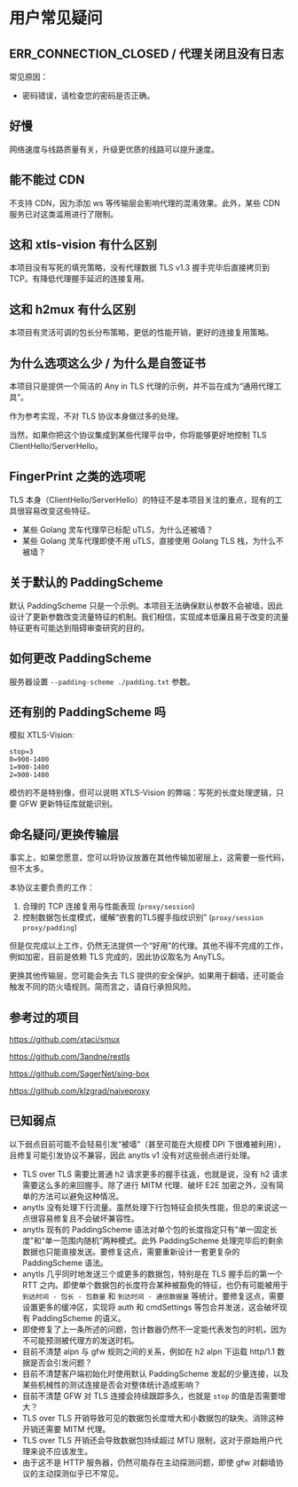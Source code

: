 # 用户常见疑问

## ERR_CONNECTION_CLOSED / 代理关闭且没有日志

常见原因：

- 密码错误，请检查您的密码是否正确。

## 好慢

网络速度与线路质量有关，升级更优质的线路可以提升速度。

## 能不能过 CDN

不支持 CDN，因为添加 ws 等传输层会影响代理的混淆效果。此外，某些 CDN 服务已对这类滥用进行了限制。

## 这和 xtls-vision 有什么区别

本项目没有写死的填充策略，没有代理数据 TLS v1.3 握手完毕后直接拷贝到 TCP。有降低代理握手延迟的连接复用。

## 这和 h2mux 有什么区别

本项目有灵活可调的包长分布策略，更低的性能开销，更好的连接复用策略。

## 为什么选项这么少 / 为什么是自签证书

本项目只是提供一个简洁的 Any in TLS 代理的示例，并不旨在成为“通用代理工具”。

作为参考实现，不对 TLS 协议本身做过多的处理。

当然，如果你把这个协议集成到某些代理平台中，你将能够更好地控制 TLS ClientHello/ServerHello。

## FingerPrint 之类的选项呢

TLS 本身（ClientHello/ServerHello）的特征不是本项目关注的重点，现有的工具很容易改变这些特征。

- 某些 Golang 灵车代理早已标配 uTLS，为什么还被墙？
- 某些 Golang 灵车代理即使不用 uTLS，直接使用 Golang TLS 栈，为什么不被墙？

## 关于默认的 PaddingScheme

默认 PaddingScheme 只是一个示例。本项目无法确保默认参数不会被墙，因此设计了更新参数改变流量特征的机制。我们相信，实现成本低廉且易于改变的流量特征更有可能达到阻碍审查研究的目的。

## 如何更改 PaddingScheme

服务器设置 `--padding-scheme ./padding.txt` 参数。

## 还有别的 PaddingScheme 吗

模拟 XTLS-Vision:

```
stop=3
0=900-1400
1=900-1400
2=900-1400
```

模仿的不是特别像，但可以说明 XTLS-Vision 的弊端：写死的长度处理逻辑，只要 GFW 更新特征库就能识别。

## 命名疑问/更换传输层

事实上，如果您愿意，您可以将协议放置在其他传输加密层上，这需要一些代码，但不太多。

本协议主要负责的工作：

1. 合理的 TCP 连接复用与性能表现 (`proxy/session`)
2. 控制数据包长度模式，缓解“嵌套的TLS握手指纹识别” (`proxy/session` `proxy/padding`)

但是仅完成以上工作，仍然无法提供一个“好用”的代理。其他不得不完成的工作，例如加密，目前是依赖 TLS 完成的，因此协议取名为 AnyTLS。

更换其他传输层，您可能会失去 TLS 提供的安全保护。如果用于翻墙，还可能会触发不同的防火墙规则。简而言之，请自行承担风险。

## 参考过的项目

https://github.com/xtaci/smux

https://github.com/3andne/restls

https://github.com/SagerNet/sing-box

https://github.com/klzgrad/naiveproxy

## 已知弱点

以下弱点目前可能不会轻易引发“被墙”（甚至可能在大规模 DPI 下很难被利用），且修复可能引发协议不兼容，因此 anytls v1 没有对这些弱点进行处理。

- TLS over TLS 需要比普通 h2 请求更多的握手往返，也就是说，没有 h2 请求需要这么多的来回握手。除了进行 MITM 代理、破坏 E2E 加密之外，没有简单的方法可以避免这种情况。
- anytls 没有处理下行流量。虽然处理下行包特征会损失性能，但总的来说这一点很容易修复且不会破坏兼容性。
- anytls 现有的 PaddingScheme 语法对单个包的长度指定只有“单一固定长度”和“单一范围内随机”两种模式。此外 PaddingScheme 处理完毕后的剩余数据也只能直接发送。要修复这点，需要重新设计一套更复杂的 PaddingScheme 语法。
- anytls 几乎同时地发送三个或更多的数据包，特别是在 TLS 握手后的第一个 RTT 之内。即使单个数据包的长度符合某种被豁免的特征，也仍有可能被用于 `到达时间 - 包长 - 包数量` 和 `到达时间 - 通信数据量` 等统计。要修复这点，需要设置更多的缓冲区，实现将 auth 和 cmdSettings 等包合并发送，这会破坏现有 PaddingScheme 的语义。
- 即使修复了上一条所述的问题，包计数器仍然不一定能代表发包的时机，因为不可能预测被代理方的发送时机。
- 目前不清楚 alpn 与 gfw 规则之间的关系，例如在 h2 alpn 下运载 http/1.1 数据是否会引发问题？
- 目前不清楚客户端初始化时使用默认 PaddingScheme 发起的少量连接，以及某些机械性的测试连接是否会对整体统计造成影响？
- 目前不清楚 GFW 对 TLS 连接会持续跟踪多久，也就是 `stop` 的值是否需要增大？
- TLS over TLS 开销导致可见的数据包长度增大和小数据包的缺失。消除这种开销还需要 MITM 代理。
- TLS over TLS 开销还会导致数据包持续超过 MTU 限制，这对于原始用户代理来说不应该发生。
- 由于这不是 HTTP 服务器，仍然可能存在主动探测问题，即使 gfw 对翻墙协议的主动探测似乎已不常见。
